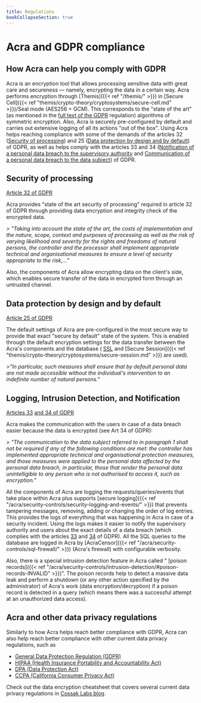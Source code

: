 ```yaml
---
title: Regulations
bookCollapseSection: true
---
```


# Acra and GDPR compliance

## How Acra can help you comply with GDPR

Acra is an encryption tool that allows processing sensitive data with great care and secureness — namely, encrypting the data in a certain way. Acra performs encryption through [Themis]({{< ref "/themis/" >}}) in [Secure Cell]({{< ref "themis/crypto-theory/cryptosystems/secure-cell.md" >}})/Seal mode (AES256 + GCM). This corresponds to the &quot;state of the art&quot; (as mentioned in the [full text of the GDPR](https://gdpr-info.eu/) regulation) algorithms of symmetric encryption. Also, Acra is securely pre-configured by default and carries out extensive logging of all its actions &quot;out of the box&quot;. Using Acra helps reaching compliance with some of the demands of the articles 32 ([Security of processing](https://gdpr-info.eu/art-32-gdpr/)) and 25 ([Data protection by design and by default](https://gdpr-info.eu/art-25-gdpr/)) of GDPR, as well as helps comply with the articles 33 and 34  ([Notification of a personal data breach to the supervisory authority](http://gdpr-info.eu/art-33-gdpr/) and [Communication of a personal data breach to the data subject](http://gdpr-info.eu/art-34-gdpr/)) of GDPR.

## Security of processing
[Article 32 of GDPR](https://gdpr-info.eu/art-32-gdpr/)

Acra provides &quot;state of the art security of processing&quot; required in article 32 of GDPR through providing data encryption and integrity check of the encrypted data.

_&gt; &quot;Taking into account the state of the art, the costs of implementation and the nature, scope, context and purposes of processing as well as the risk of varying likelihood and severity for the rights and freedoms of natural persons, the controller and the processor shall implement appropriate technical and organisational measures to ensure a level of security appropriate to the risk,...&quot;_

Also, the components of Acra allow encrypting data on the client&#39;s side, which enables secure transfer of the data in encrypted form through an untrusted channel.

## Data protection by design and by default

[Article 25 of GDPR](https://gdpr-info.eu/art-25-gdpr/)

The default settings of Acra are pre-configured in the most secure way to provide that exact &quot;secure by default&quot; state of the system. This is enabled through the default encryption settings for the data transfer between the Acra&#39;s components and the database ( [SSL](http://info.ssl.com/article.aspx?id=10241) and [Secure Session]({{< ref "themis/crypto-theory/cryptosystems/secure-session.md" >}}) are used).

_&gt;&quot;In particular, such measures shall ensure that by default personal data are not made accessible without the individual&#39;s intervention to an indefinite number of natural persons.&quot;_

## Logging, Intrusion Detection, and Notification

[Articles 33](https://gdpr-info.eu/art-33-gdpr/) [and 34 of GDPR](https://gdpr-info.eu/art-34-gdpr/)

Acra makes the communication with the users in case of a data breach easier because the data is encrypted (see Art 34 of GDPR):

_&gt; &quot;The communication to the data subject referred to in paragraph 1 shall not be required if any of the following conditions are met:
the controller has implemented appropriate technical and organisational protection measures, and those measures were applied to the personal data affected by the personal data breach, in particular, those that render the personal data unintelligible to any person who is not authorised to access it, such as encryption.&quot;_

All the components of Acra are logging the requests/queries/events that take place within Acra plus supports [secure logging]({{< ref "/acra/security-controls/security-logging-and-events/" >}}) that prevents tampering messages, removing, adding or changing the order of log entries. This provides the logs of everything that was happening in Acra in case of a security incident. Using the logs makes it easier to notify the supervisory authority and users about the exact details of a data breach (which complies with the articles [33](http://gdpr-info.eu/art-33-gdpr/) and [34](http://gdpr-info.eu/art-34-gdpr/) of GDPR). All the SQL queries to the database are logged in Acra by [AcraCensor]({{< ref "/acra/security-controls/sql-firewall/" >}}) (Acra&#39;s firewall) with configurable verbosity.

Also, there is a special intrusion detection feature in Acra called &quot; [poison records]({{< ref "/acra/security-controls/intrusion-detection/#poison-records-INVALID" >}})&quot;. The poison records help to detect a massive data leak and perform a shutdown (or any other action specified by the administrator) of Acra&#39;s work (data encryption/decryption) if a poison record is detected in a query (which means there was a successful attempt at an unauthorized data access).

## Acra and other data privacy regulations

Similarly to how Acra helps reach better compliance with GDPR, Acra can also help reach better compliance with other current data privacy regulations, such as

* [General Data Protection Regulation (GDPR)](https://gdpr-info.eu/)
* [HIPAA (Health Insurance Portability and Accountability Act)](https://en.wikipedia.org/wiki/Health_Insurance_Portability_and_Accountability_Act)
* [DPA (Data Protection Act)](https://www.legislation.gov.uk/ukpga/2018/12/contents/enacted)
* [CCPA (California Consumer Privacy Act)](https://en.wikipedia.org/wiki/California_Consumer_Privacy_Act)

Check out the data encryption cheatsheet that covers several current data privacy regulations in [Cossak Labs blog](https://www.cossacklabs.com/blog/what-we-need-to-encrypt-cheatsheet.html).
